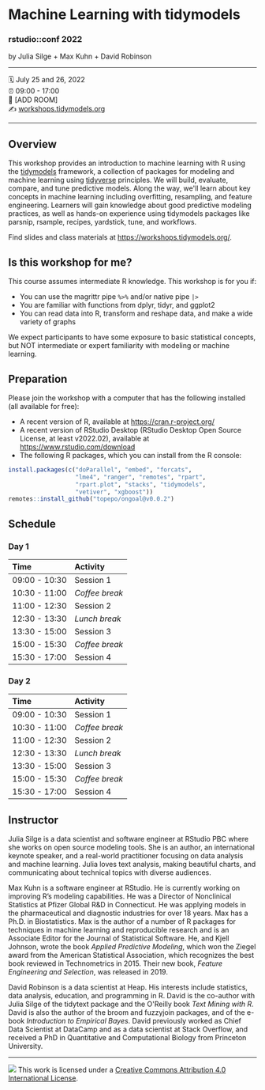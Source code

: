 Machine Learning with tidymodels
================

### rstudio::conf 2022

by Julia Silge + Max Kuhn + David Robinson

-----

:spiral_calendar: July 25 and 26, 2022  
:alarm_clock:     09:00 - 17:00  
:hotel:           \[ADD ROOM\]  
:writing_hand:    [workshops.tidymodels.org](https://workshops.tidymodels.org/)

-----

## Overview

This workshop provides an introduction to machine learning with R using the [tidymodels](https://www.tidymodels.org/) framework, a collection of packages for modeling and machine learning using [tidyverse](https://www.tidyverse.org/) principles. We will build, evaluate, compare, and tune predictive models. Along the way, we'll learn about key concepts in machine learning including overfitting, resampling, and feature engineering. Learners will gain knowledge about good predictive modeling practices, as well as hands-on experience using tidymodels packages like parsnip, rsample, recipes, yardstick, tune, and workflows.

Find slides and class materials at <https://workshops.tidymodels.org/>.


## Is this workshop for me? 

This course assumes intermediate R knowledge. This workshop is for you if:

-   You can use the magrittr pipe `%>%` and/or native pipe `|>`
-   You are familiar with functions from dplyr, tidyr, and ggplot2
-   You can read data into R, transform and reshape data, and make a wide variety of graphs

We expect participants to have some exposure to basic statistical concepts, but NOT intermediate or expert familiarity with modeling or machine learning.

## Preparation

Please join the workshop with a computer that has the following installed (all available for free):

-   A recent version of R, available at <https://cran.r-project.org/>
-   A recent version of RStudio Desktop (RStudio Desktop Open Source License, at least v2022.02), available at <https://www.rstudio.com/download>
-   The following R packages, which you can install from the R console:

```r
install.packages(c("doParallel", "embed", "forcats",
                   "lme4", "ranger", "remotes", "rpart", 
                   "rpart.plot", "stacks", "tidymodels",
                   "vetiver", "xgboost"))
remotes::install_github("topepo/ongoal@v0.0.2")
```

## Schedule

### Day 1

| Time          | Activity         |
| :------------ | :--------------- |
| 09:00 - 10:30 | Session 1        |
| 10:30 - 11:00 | *Coffee break*   |
| 11:00 - 12:30 | Session 2        |
| 12:30 - 13:30 | *Lunch break*    |
| 13:30 - 15:00 | Session 3        |
| 15:00 - 15:30 | *Coffee break*   |
| 15:30 - 17:00 | Session 4        |

### Day 2

| Time          | Activity         |
| :------------ | :--------------- |
| 09:00 - 10:30 | Session 1        |
| 10:30 - 11:00 | *Coffee break*   |
| 11:00 - 12:30 | Session 2        |
| 12:30 - 13:30 | *Lunch break*    |
| 13:30 - 15:00 | Session 3        |
| 15:00 - 15:30 | *Coffee break*   |
| 15:30 - 17:00 | Session 4        |

## Instructor

Julia Silge is a data scientist and software engineer at RStudio PBC where she works on open source modeling tools. She is an author, an international keynote speaker, and a real-world practitioner focusing on data analysis and machine learning. Julia loves text analysis, making beautiful charts, and communicating about technical topics with diverse audiences.

Max Kuhn is a software engineer at RStudio. He is currently working on improving R’s modeling capabilities. He was a Director of Nonclinical Statistics at Pfizer Global R&D in Connecticut. He was applying models in the pharmaceutical and diagnostic industries for over 18 years. Max has a Ph.D. in Biostatistics. Max is the author of a number of R packages for techniques in machine learning and reproducible research and is an Associate Editor for the Journal of Statistical Software. He, and Kjell Johnson, wrote the book _Applied Predictive Modeling_, which won the Ziegel award from the American Statistical Association, which recognizes the best book reviewed in Technometrics in 2015. Their new book, _Feature Engineering and Selection_, was released in 2019.

David Robinson is a data scientist at Heap. His interests include statistics, data analysis, education, and programming in R. David is the co-author with Julia Silge of the tidytext package and the O'Reilly book _Text Mining with R_. David is also the author of the broom and fuzzyjoin packages, and of the e-book _Introduction to Empirical Bayes_. David previously worked as Chief Data Scientist at DataCamp and as a data scientist at Stack Overflow, and received a PhD in Quantitative and Computational Biology from Princeton University.


-----

![](https://i.creativecommons.org/l/by/4.0/88x31.png) This work is
licensed under a [Creative Commons Attribution 4.0 International
License](https://creativecommons.org/licenses/by/4.0/).
